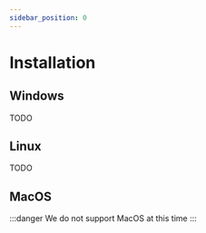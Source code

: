 ```yaml
---
sidebar_position: 0
---
```


# Installation

## Windows

TODO

## Linux

TODO

## MacOS

:::danger
We do not support MacOS at this time
:::
